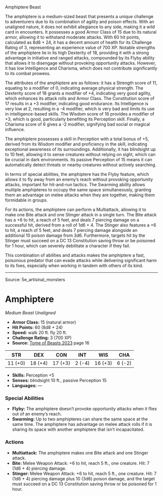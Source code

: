 <MonsterName/>Amphiptere</MonsterName>
<CreatureType/>Beast</CreatureType>

<summary>The amphiptere is a medium-sized beast that presents a unique challenge to adventurers due to its combination of agility and poison effects. With an unaligned nature, it does not exhibit allegiance to any side, making it a wild card in encounters. It possesses a good Armor Class of 15 due to its natural armor, allowing it to withstand moderate attacks. With 60 hit points, calculated as 8d8 + 24, it has a decent amount of health for its Challenge Rating of 3, representing an experience value of 700 XP. Notable strengths of the amphiptere lie in its high Dexterity of 18, providing it with a strong advantage in initiative and ranged attacks, compounded by its Flyby ability that allows it to disengage without provoking opportunity attacks. However, it has low Intelligence and Charisma, which does not contribute significantly to its combat prowess.</summary>

<detail>

The attributes of the amphiptere are as follows: it has a Strength score of 11, equating to a modifier of 0, indicating average physical strength. The Dexterity score of 18 grants a modifier of +4, indicating very good agility, which enhances its attack rolls and Armor Class. The Constitution score of 17 results in a +3 modifier, indicating good endurance. Its Intelligence is very low at 2, resulting in a -4 modifier, which is very bad and limits its use in intelligence-based skills. The Wisdom score of 16 provides a modifier of +3, which is good, particularly benefiting its Perception skill. Finally, a Charisma score of 6 gives a -2 modifier, signifying bad social or magical influence.

The amphiptere possesses a skill in Perception with a total bonus of +5, derived from its Wisdom modifier and proficiency in the skill, indicating exceptional awareness of its surroundings. Additionally, it has blindsight up to 10 feet, allowing it to sense creatures without relying on sight, which can be crucial in dark environments. Its passive Perception of 15 means it can automatically detect threats or nearby creatures without actively searching.

In terms of special abilities, the amphiptere has the Flyby feature, which allows it to fly away from an enemy’s reach without provoking opportunity attacks, important for hit-and-run tactics. The Swarming ability allows multiple amphipteres to occupy the same space simultaneously, granting them an advantage on melee attacks when they are together, making them formidable in groups.

For its actions, the amphiptere can perform a Multiattack, allowing it to make one Bite attack and one Stinger attack in a single turn. The Bite attack has a +6 to hit, a reach of 5 feet, and deals 7 piercing damage on a successful hit, derived from a roll of 1d6 + 4. The Stinger also features a +6 to hit, a reach of 5 feet, and deals 7 piercing damage alongside an additional 10 poison damage from 3d6. Furthermore, targets hit by the Stinger must succeed on a DC 13 Constitution saving throw or be poisoned for 1 hour, which can severely debilitate a character if they fail.

This combination of abilities and attacks makes the amphiptere a fast, poisonous predator that can evade attacks while delivering significant harm to its foes, especially when working in tandem with others of its kind.</detail>



---

Source: 5e_artisinal_monsters

# Amphiptere

*Medium* *Beast* *Unaligned*

- **Armor Class:** 15 (natural armor)
- **Hit Points:** 60 (8d8 + 24)
- **Speed:** walk 20 ft. fly 20 ft.
- **Challenge Rating:** 3 (700 XP)
- **Source:** [Tome of Beasts 2023](https://koboldpress.com/kpstore/product/tome-of-beasts-1-2023-edition/) page 16

| STR | DEX | CON | INT | WIS | CHA |
| --- | --- | --- | --- | --- | --- |
| 11 (+0) | 18 (+4) | 17 (+3) | 2 (-4) | 16 (+3) | 6 (-2) |

- **Skills:** Perception +5
- **Senses:** blindsight 10 ft., passive Perception 15
- **Languages:** —

### Special Abilities

- **Flyby:** The amphiptere doesn’t provoke opportunity attacks when it flies out of an enemy’s reach.
- **Swarming:** Up to two amphipteres can share the same space at the same time. The amphiptere has advantage on melee attack rolls if it is sharing its space with another amphiptere that isn’t incapacitated.

### Actions

- **Multiattack:** The amphiptere makes one Bite attack and one Stinger attack.
- **Bite:** Melee Weapon Attack: +6 to hit, reach 5 ft., one creature. Hit: 7 (1d6 + 4) piercing damage.
- **Stinger:** Melee Weapon Attack: +6 to hit, reach 5 ft., one creature. Hit: 7 (1d6 + 4) piercing damage plus 10 (3d6) poison damage, and the target must succeed on a DC 13 Constitution saving throw or be poisoned for 1 hour.


